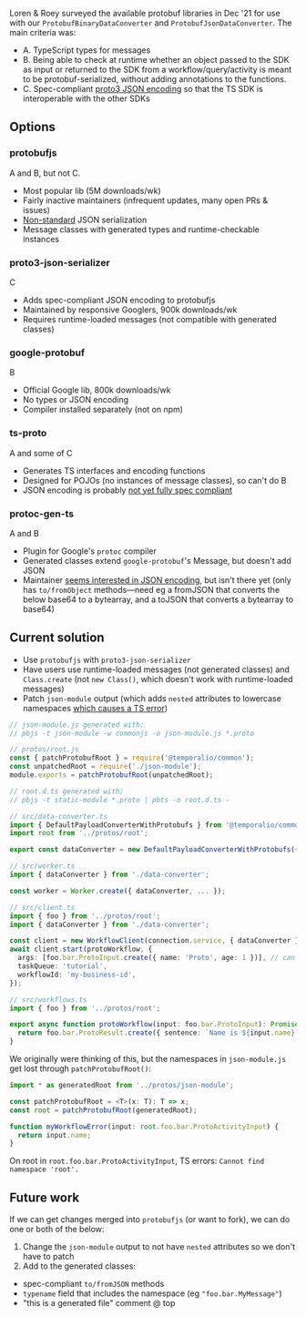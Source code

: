 Loren & Roey surveyed the available protobuf libraries in Dec '21 for use with our `ProtobufBinaryDataConverter` and `ProtobufJsonDataConverter`. The main criteria was:

- A. TypeScript types for messages
- B. Being able to check at runtime whether an object passed to the SDK as input or returned to the SDK from a workflow/query/activity is meant to be protobuf-serialized, without adding annotations to the functions.
- C. Spec-compliant [proto3 JSON encoding](https://developers.google.com/protocol-buffers/docs/proto3#json) so that the TS SDK is interoperable with the other SDKs

## Options

### protobufjs

A and B, but not C.

- Most popular lib (5M downloads/wk)
- Fairly inactive maintainers (infrequent updates, many open PRs & issues)
- [Non-standard](https://github.com/protobufjs/protobuf.js/issues/1304) JSON serialization
- Message classes with generated types and runtime-checkable instances

### proto3-json-serializer

C

- Adds spec-compliant JSON encoding to protobufjs
- Maintained by responsive Googlers, 900k downloads/wk
- Requires runtime-loaded messages (not compatible with generated classes)

### google-protobuf

B

- Official Google lib, 800k downloads/wk
- No types or JSON encoding
- Compiler installed separately (not on npm)

### ts-proto

A and some of C

- Generates TS interfaces and encoding functions
- Designed for POJOs (no instances of message classes), so can't do B
- JSON encoding is probably [not yet fully spec compliant](https://github.com/stephenh/ts-proto/pull/448#issuecomment-998166664)

### protoc-gen-ts

A and B

- Plugin for Google's `protoc` compiler
- Generated classes extend `google-protobuf`'s Message, but doesn't add JSON
- Maintainer [seems interested in JSON encoding](https://github.com/protocolbuffers/protobuf/issues/4540#issuecomment-915609405), but isn't there yet (only has `to/fromObject` methods—need eg a fromJSON that converts the below base64 to a bytearray, and a toJSON that converts a bytearray to base64)

## Current solution

- Use `protobufjs` with `proto3-json-serializer`
- Have users use runtime-loaded messages (not generated classes) and `Class.create` (not `new Class()`, which doesn't work with runtime-loaded messages)
- Patch `json-module` output (which adds `nested` attributes to lowercase namespaces [which causes a TS error](https://github.com/protobufjs/protobuf.js/issues/1014))

```ts
// json-module.js generated with:
// pbjs -t json-module -w commonjs -o json-module.js *.proto

// protos/root.js
const { patchProtobufRoot } = require('@temporalio/common');
const unpatchedRoot = require('./json-module');
module.exports = patchProtobufRoot(unpatchedRoot);

// root.d.ts generated with:
// pbjs -t static-module *.proto | pbts -o root.d.ts -

// src/data-converter.ts
import { DefaultPayloadConverterWithProtobufs } from '@temporalio/common/lib/protobufs';
import root from '../protos/root';

export const dataConverter = new DefaultPayloadConverterWithProtobufs({ protobufRoot: root });

// src/worker.ts
import { dataConverter } from './data-converter';

const worker = Worker.create({ dataConverter, ... });

// src/client.ts
import { foo } from '../protos/root';
import { dataConverter } from './data-converter';

const client = new WorkflowClient(connection.service, { dataConverter });
await client.start(protoWorkflow, {
  args: [foo.bar.ProtoInput.create({ name: 'Proto', age: 1 })], // can't use `new foo.bar.ProtoInput()`
  taskQueue: 'tutorial',
  workflowId: 'my-business-id',
});

// src/workflows.ts
import { foo } from '../protos/root';

export async function protoWorkflow(input: foo.bar.ProtoInput): Promise<foo.bar.ProtoResult> {
  return foo.bar.ProtoResult.create({ sentence: `Name is ${input.name}` });
}
```

We originally were thinking of this, but the namespaces in `json-module.js` get lost through `patchProtobufRoot()`:

```ts
import * as generatedRoot from '../protos/json-module';

const patchProtobufRoot = <T>(x: T): T => x;
const root = patchProtobufRoot(generatedRoot);

function myWorkflowError(input: root.foo.bar.ProtoActivityInput) {
  return input.name;
}
```

On root in `root.foo.bar.ProtoActivityInput`, TS errors: `Cannot find namespace 'root'.`

## Future work

If we can get changes merged into `protobufjs` (or want to fork), we can do one or both of the below:

1. Change the `json-module` output to not have `nested` attributes so we don't have to patch
2. Add to the generated classes:

- spec-compliant `to/fromJSON` methods
- `typename` field that includes the namespace (eg `"foo.bar.MyMessage"`)
- "this is a generated file" comment @ top
